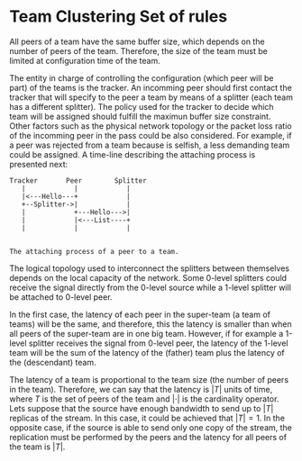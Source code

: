 Team Clustering Set of rules
============================

All peers of a team have the same buffer size, which depends on the
number of peers of the team. Therefore, the size of the team must be
limited at configuration time of the team.

The entity in charge of controlling the configuration (which peer will
be part) of the teams is the tracker. An incomming peer should first
contact the tracker that will specify to the peer a team by means of a
splitter (each team has a different splitter). The policy used for the
tracker to decide which team will be assigned should fulfill the
maximun buffer size constraint. Other factors such as the physical
network topology or the packet loss ratio of the incomming peer in the
pass could be also considered. For example, if a peer was rejected
from a team because is selfish, a less demanding team could be
assigned. A time-line describing the attaching process is presented next:

```
Tracker       Peer        Splitter
   |            |            |
   |<---Hello---+            |
   +--Splitter->|            |
   |            +---Hello--->|
   |            |<---List----+
   |            |            |


The attaching process of a peer to a team.
```

The logical topology used to interconnect the splitters between
themselves depends on the local capacity of the network. Some 0-level
splitters could receive the signal directly from the 0-level source
while a 1-level splitter will be attached to 0-level peer.

In the first case, the latency of each peer in the super-team (a team
of teams) will be the same, and therefore, this the latency is smaller
than when all peers of the super-team are in one big team. However, if
for example a 1-level splitter receives the signal from 0-level peer,
the latency of the 1-level team will be the sum of the latency of the
(father) team plus the latency of the (descendant) team.

The latency of a team is proportional to the team size (the number of
peers in the team). Therefore, we can say that the latency is $|T|$
units of time, where $T$ is the set of peers of the team and $|\cdot|$
is the cardinality operator. Lets suppose that the source have enough
bandwidth to send up to $|T|$ replicas of the stream. In this case, it
could be achieved that $|T|=1$. In the opposite case, if the source is
able to send only one copy of the stream, the replication must be
performed by the peers and the latency for all peers of the team is
$|T|$.
